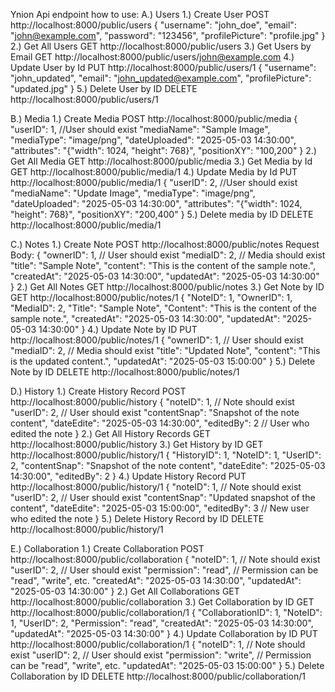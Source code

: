 Ynion Api endpoint how to use:
A.) Users
	1.) Create User
	POST	http://localhost:8000/public/users
	{
  		"username": "john_doe",
 		"email": "john@example.com",
  		"password": "123456",
  		"profilePicture": "profile.jpg"
	}
	2.) Get All Users
	GET	http://localhost:8000/public/users
	3.) Get Users by Email
	GET	http://localhost:8000/public/users/john@example.com
	4.) Update User by Id
	PUT	http://localhost:8000/public/users/1
	{
  		"username": "john_updated",
  		"email": "john_updated@example.com",
  		"profilePicture": "updated.jpg"
	}
	5.) Delete User by ID
	DELETE	http://localhost:8000/public/users/1

B.) Media
	1.) Create Media
	POST	http://localhost:8000/public/media
	{
  		"userID": 1, //User should exist
 	 	"mediaName": "Sample Image",
  		"mediaType": "image/png",
  		"dateUploaded": "2025-05-03 14:30:00",
  		"attributes": "{\"width\": 1024, \"height\": 768}",
  		"positionXY": "100,200"
	}
	2.) Get All Media
	GET	http://localhost:8000/public/media
	3.) Get Media by Id
	GET	http://localhost:8000/public/media/1
	4.) Update Media by Id
	PUT	http://localhost:8000/public/media/1
	{
  		"userID": 2, //User should exist
 	 	"mediaName": "Update Image",
  		"mediaType": "image/png",
  		"dateUploaded": "2025-05-03 14:30:00",
  		"attributes": "{\"width\": 1024, \"height\": 768}",
  		"positionXY": "200,400"
	}
	5.) Delete media by ID
	DELETE	http://localhost:8000/public/media/1

C.) Notes
	1.) Create Note
	POST	http://localhost:8000/public/notes
	Request Body:
	{
    		"ownerID": 1,         // User should exist
    		"mediaID": 2,         // Media should exist
    		"title": "Sample Note",
    		"content": "This is the content of the sample note.",
    		"createdAt": "2025-05-03 14:30:00",
    		"updatedAt": "2025-05-03 14:30:00"
	}
	2.) Get All Notes
	GET	http://localhost:8000/public/notes
	3.) Get Note by ID
	GET	http://localhost:8000/public/notes/1
	{
    		"NoteID": 1,
    		"OwnerID": 1,
    		"MediaID": 2,
    		"Title": "Sample Note",
    		"Content": "This is the content of the sample note.",
    		"createdAt": "2025-05-03 14:30:00",
    		"updatedAt": "2025-05-03 14:30:00"
	}
	4.) Update Note by ID
	PUT	http://localhost:8000/public/notes/1
	{
    		"ownerID": 1,         // User should exist
    		"mediaID": 2,         // Media should exist
    		"title": "Updated Note",
    		"content": "This is the updated content.",
    		"updatedAt": "2025-05-03 15:00:00"
	}
	5.) Delete Note by ID
	DELETE	http://localhost:8000/public/notes/1

D.) History
	1.) Create History Record
	POST	http://localhost:8000/public/history
	{
    		"noteID": 1,           // Note should exist
    		"userID": 2,           // User should exist
    		"contentSnap": "Snapshot of the note content",
    		"dateEdite": "2025-05-03 14:30:00",
    		"editedBy": 2          // User who edited the note
	}
	2.) Get All History Records
	GET	http://localhost:8000/public/history
	3.) Get History by ID
	GET	http://localhost:8000/public/history/1
	{
    		"HistoryID": 1,
    		"NoteID": 1,
    		"UserID": 2,
    		"contentSnap": "Snapshot of the note content",
    		"dateEdite": "2025-05-03 14:30:00",
    		"editedBy": 2
	}
	4.) Update History Record
	PUT	http://localhost:8000/public/history/1
	{
    		"noteID": 1,           // Note should exist
    		"userID": 2,           // User should exist
    		"contentSnap": "Updated snapshot of the content",
    		"dateEdite": "2025-05-03 15:00:00",
    		"editedBy": 3          // New user who edited the note
	}
	5.) Delete History Record by ID
	DELETE	http://localhost:8000/public/history/1

E.) Collaboration
	1.) Create Collaboration
	POST	http://localhost:8000/public/collaboration
	{
   		"noteID": 1,           // Note should exist
    		"userID": 2,           // User should exist
    		"permission": "read",  // Permission can be "read", "write", etc.
    		"createdAt": "2025-05-03 14:30:00",
    		"updatedAt": "2025-05-03 14:30:00"
	}
	2.) Get All Collaborations
	GET	http://localhost:8000/public/collaboration
	3.) Get Collaboration by ID
	GET	http://localhost:8000/public/collaboration/1
	{
    		"CollaborationID": 1,
    		"NoteID": 1,
    		"UserID": 2,
    		"Permission": "read",
    		"createdAt": "2025-05-03 14:30:00",
    		"updatedAt": "2025-05-03 14:30:00"
	}
	4.) Update Collaboration by ID
	PUT	http://localhost:8000/public/collaboration/1
	{
    		"noteID": 1,           // Note should exist
    		"userID": 2,           // User should exist
    		"permission": "write", // Permission can be "read", "write", etc.
    		"updatedAt": "2025-05-03 15:00:00"
	}
	5.) Delete Collaboration by ID
	DELETE	http://localhost:8000/public/collaboration/1

